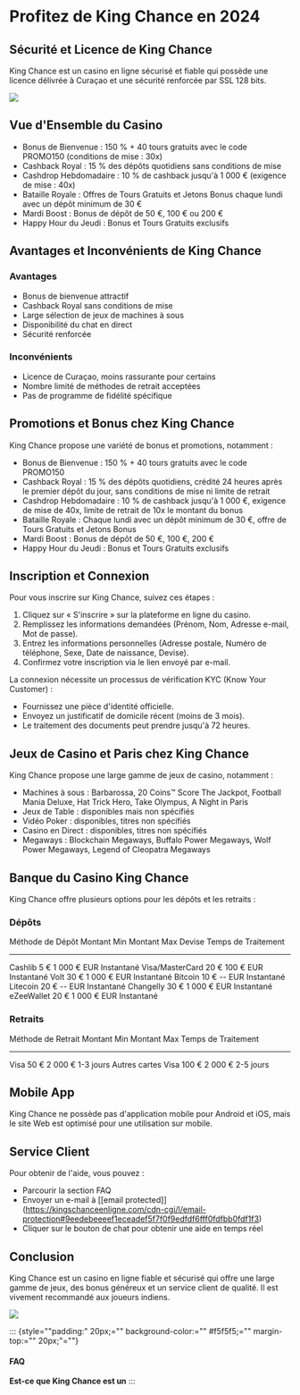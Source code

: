 # Profitez de King Chance en 2024

## Sécurité et Licence de King Chance

King Chance est un casino en ligne sécurisé et fiable qui possède une
licence délivrée à Curaçao et une sécurité renforcée par SSL 128 bits.

[![](https://i.imgur.com/JJwkDm3.png)](https://traff.sbs/frcas)

## Vue d\'Ensemble du Casino

-   Bonus de Bienvenue : 150 % + 40 tours gratuits avec le code PROMO150
    (conditions de mise : 30x)
-   Cashback Royal : 15 % des dépôts quotidiens sans conditions de mise
-   Cashdrop Hebdomadaire : 10 % de cashback jusqu\'à 1 000 € (exigence
    de mise : 40x)
-   Bataille Royale : Offres de Tours Gratuits et Jetons Bonus chaque
    lundi avec un dépôt minimum de 30 €
-   Mardi Boost : Bonus de dépôt de 50 €, 100 € ou 200 €
-   Happy Hour du Jeudi : Bonus et Tours Gratuits exclusifs

## Avantages et Inconvénients de King Chance

### Avantages

-   Bonus de bienvenue attractif
-   Cashback Royal sans conditions de mise
-   Large sélection de jeux de machines à sous
-   Disponibilité du chat en direct
-   Sécurité renforcée

### Inconvénients

-   Licence de Curaçao, moins rassurante pour certains
-   Nombre limité de méthodes de retrait acceptées
-   Pas de programme de fidélité spécifique

## Promotions et Bonus chez King Chance

King Chance propose une variété de bonus et promotions, notamment :

-   Bonus de Bienvenue : 150 % + 40 tours gratuits avec le code PROMO150
-   Cashback Royal : 15 % des dépôts quotidiens, crédité 24 heures après
    le premier dépôt du jour, sans conditions de mise ni limite de
    retrait
-   Cashdrop Hebdomadaire : 10 % de cashback jusqu'à 1 000 €, exigence
    de mise de 40x, limite de retrait de 10x le montant du bonus
-   Bataille Royale : Chaque lundi avec un dépôt minimum de 30 €, offre
    de Tours Gratuits et Jetons Bonus
-   Mardi Boost : Bonus de dépôt de 50 €, 100 €, 200 €
-   Happy Hour du Jeudi : Bonus et Tours Gratuits exclusifs

## Inscription et Connexion

Pour vous inscrire sur King Chance, suivez ces étapes :

1.  Cliquez sur « S'inscrire » sur la plateforme en ligne du casino.
2.  Remplissez les informations demandées (Prénom, Nom, Adresse e-mail,
    Mot de passe).
3.  Entrez les informations personnelles (Adresse postale, Numéro de
    téléphone, Sexe, Date de naissance, Devise).
4.  Confirmez votre inscription via le lien envoyé par e-mail.

La connexion nécessite un processus de vérification KYC (Know Your
Customer) :

-   Fournissez une pièce d'identité officielle.
-   Envoyez un justificatif de domicile récent (moins de 3 mois).
-   Le traitement des documents peut prendre jusqu'à 72 heures.

## Jeux de Casino et Paris chez King Chance

King Chance propose une large gamme de jeux de casino, notamment :

-   Machines à sous : Barbarossa, 20 Coins™ Score The Jackpot, Football
    Mania Deluxe, Hat Trick Hero, Take Olympus, A Night in Paris
-   Jeux de Table : disponibles mais non spécifiés
-   Vidéo Poker : disponibles, titres non spécifiés
-   Casino en Direct : disponibles, titres non spécifiés
-   Megaways : Blockchain Megaways, Buffalo Power Megaways, Wolf Power
    Megaways, Legend of Cleopatra Megaways

## Banque du Casino King Chance

King Chance offre plusieurs options pour les dépôts et les retraits :

### Dépôts

  Méthode de Dépôt   Montant Min   Montant Max   Devise   Temps de Traitement
  ------------------ ------------- ------------- -------- ---------------------
  Cashlib            5 €           1 000 €       EUR      Instantané
  Visa/MasterCard    20 €          100 €         EUR      Instantané
  Volt               30 €          1 000 €       EUR      Instantané
  Bitcoin            10 €          --            EUR      Instantané
  Litecoin           20 €          --            EUR      Instantané
  Changelly          30 €          1 000 €       EUR      Instantané
  eZeeWallet         20 €          1 000 €       EUR      Instantané

### Retraits

  Méthode de Retrait   Montant Min   Montant Max   Temps de Traitement
  -------------------- ------------- ------------- ---------------------
  Visa                 50 €          2 000 €       1-3 jours
  Autres cartes Visa   100 €         2 000 €       2-5 jours

## Mobile App

King Chance ne possède pas d\'application mobile pour Android et iOS,
mais le site Web est optimisé pour une utilisation sur mobile.

## Service Client

Pour obtenir de l\'aide, vous pouvez :

-   Parcourir la section FAQ
-   Envoyer un e-mail à
    \[\[email protected\]\](https://kingschanceenligne.com/cdn-cgi/l/email-protection#9eedebeeeef1eceadef5f7f0f9edfdf6fff0fdfbb0fdf1f3)
-   Cliquer sur le bouton de chat pour obtenir une aide en temps réel

## Conclusion

King Chance est un casino en ligne fiable et sécurisé qui offre une
large gamme de jeux, des bonus généreux et un service client de qualité.
Il est vivement recommandé aux joueurs indiens.

[![](\%22https://i.imgur.com/JJwkDm3.png\%22)](\%22https://traff.sbs/frcas\%22)

::: {style=""padding:" 20px;="" background-color:="" #f5f5f5;="" margin-top:="" 20px;"=""}
#### FAQ

**Est-ce que King Chance est un**
:::

